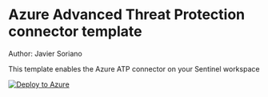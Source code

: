 # Azure Advanced Threat Protection connector template

Author: Javier Soriano

This template enables the Azure ATP connector on your Sentinel workspace

[![Deploy to Azure](https://aka.ms/deploytoazurebutton)](https://portal.azure.com/#create/Microsoft.Template/uri/https%3A%2F%2Fraw.githubusercontent.com%2Fjaviersoriano%2FAzure-Sentinel%2Fmaster%2FTools%2FARM-Templates%2FDataConnectors%2FAzureATP%2FAzureATP.json)